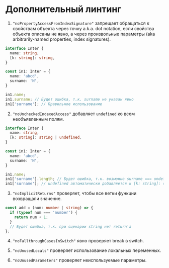 # Дополнительный линтинг

1. `"noPropertyAccessFromIndexSignature"` запрещает обращаться к свойствам объекта через точку a.k.a. dot notation, если свойства объекта описаны не явно, а через произвольные параметры (aka arbitrarily-named properties, index signatures).

```ts
interface Inter {
  name: string,
  [k: string]: string,
}

const in1: Inter = {
  name: 'abcd',
  surname: 'N',
}

in1.name;
in1.surname; // Будет ошибка, т.к. surname не указан явно
in1['surname']; // Правильное использование

```

2. `"noUncheckedIndexedAccess"` добавляет `undefined` ко всем необъявленным полям.


```ts
interface Inter {
  name: string,
  [k: string]: string | undefined,
}

const in1: Inter = {
  name: 'abcd',
  surname: 'N',
}

in1.name;
in1['surname'].length; // Будет ошибка, т.к. возможно surname === undefined
in1['surname']; // undefined автоматически добавляется к [k: string]: string

```

3. `"noImplicitReturns"` проверяет, чтобы все ветки функции возвращали значение.

```ts
const add = (num: number | string) => {
  if (typeof num === 'number') {
    return num + 1;
  }
  // Будет ошибка, т.к. при сценарии string нет return'а
};

```

4. `"noFallthroughCasesInSwitch"` явно проверяет break в switch.

5. `"noUnusedLocals"` проверяет использование локальных переменных.

6. `"noUnusedParameters"` проверяет неиспользуемые параметры.